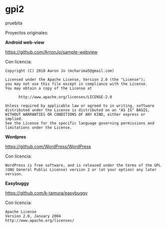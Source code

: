 # gpi2
pruebita

Proyectos originales: 

**Android web-view**

https://github.com/ArronJo/sample-webview

Con licencia: 
```
Copyright (C) 2018 Aaron Jo (mcharima5@gmail.com)

Licensed under the Apache License, Version 2.0 (the "License");
you may not use this file except in compliance with the License.
You may obtain a copy of the License at

      http://www.apache.org/licenses/LICENSE-2.0
      
Unless required by applicable law or agreed to in writing, software
distributed under the License is distributed on an "AS IS" BASIS,
WITHOUT WARRANTIES OR CONDITIONS OF ANY KIND, either express or implied.
See the License for the specific language governing permissions and
limitations under the License.
```

**Wordpres**

https://github.com/WordPress/WordPress

Con licencia:

```
WordPress is free software, and is released under the terms of the GPL (GNU General Public License) version 2 or (at your option) any later version.
```

**Easybuggy**

https://github.com/k-tamura/easybuggy

Con licencia:

```
Apache License
Version 2.0, January 2004
http://www.apache.org/licenses/
```
